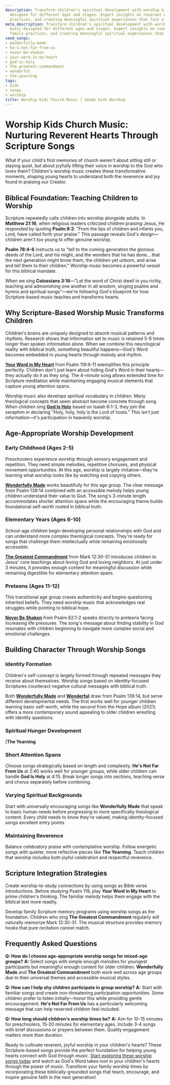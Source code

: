 ```yaml
---
description: Transform children's spiritual development with worship kids church music
  designed for different ages and stages. Expert insights on reverent worship, family
  practices, and creating meaningful spiritual experiences that last a lifetime.
meta_description: Transform children's spiritual development with worship kids church
  music designed for different ages and stages. Expert insights on reverent worship,
  family practices, and creating meaningful spiritual experiences that last a lifetime.
seed_songs:
- wonderfully-made
- he-s-not-far-from-us
- never-be-shaken
- your-word-in-my-heart
- god-is-holy
- the-greatest-commandment
- wonderful
- the-yearning
tags:
- kids
- songs
- worship
title: Worship Kids Church Music | Seeds Kids Worship
---
```

# Worship Kids Church Music: Nurturing Reverent Hearts Through Scripture Songs

What if your child's first memories of church weren't about sitting still or staying quiet, but about joyfully lifting their voice in worship to the God who loves them? Children's worship music creates these transformative moments, shaping young hearts to understand both the reverence and joy found in praising our Creator.

## Biblical Foundation: Teaching Children to Worship

Scripture repeatedly calls children into worship alongside adults. In **Matthew 21:16**, when religious leaders criticized children praising Jesus, He responded by quoting **Psalm 8:2**: "From the lips of children and infants you, Lord, have called forth your praise." This passage reveals God's design—children aren't too young to offer genuine worship.

**Psalm 78:4-6** instructs us to "tell to the coming generation the glorious deeds of the Lord, and his might, and the wonders that he has done... that the next generation might know them, the children yet unborn, and arise and tell them to their children." Worship music becomes a powerful vessel for this biblical mandate.

When we sing **Colossians 3:16**—"Let the word of Christ dwell in you richly, teaching and admonishing one another in all wisdom, singing psalms and hymns and spiritual songs"—we're following God's blueprint for how Scripture-based music teaches and transforms hearts.

## Why Scripture-Based Worship Music Transforms Children

Children's brains are uniquely designed to absorb musical patterns and rhythms. Research shows that information set to music is retained 5-6 times longer than spoken information alone. When we combine this neurological reality with biblical truth, something beautiful happens—God's Word becomes embedded in young hearts through melody and rhythm.

[**Your Word in My Heart**](https://seedskidsworship.com/product/your-word-in-my-heart-psalm-1199-11-2/) from Psalm 119:9-11 exemplifies this principle perfectly. Children don't just learn about hiding God's Word in their hearts—they actually do it as they sing. The 4-minute song allows extended time for Scripture meditation while maintaining engaging musical elements that capture young attention spans.

Worship music also develops spiritual vocabulary in children. Many theological concepts that seem abstract become concrete through song. When children sing [**God Is Holy**](https://seedskidsworship.com/product/god-is-holy-isaiah-611-3/) based on Isaiah 6:1-3, they join the seraphim in declaring "Holy, holy, holy is the Lord of hosts." This isn't just information—it's participation in heavenly worship.

## Age-Appropriate Worship Development

### Early Childhood (Ages 2-5)
Preschoolers experience worship through sensory engagement and repetition. They need simple melodies, repetitive choruses, and physical movement opportunities. At this age, worship is largely imitative—they're learning what worship looks like by watching and copying others.

[**Wonderfully Made**](https://seedskidsworship.com/product/wonderfully-made-psalm-13914-2/) works beautifully for this age group. The clear message from Psalm 139:14 combined with an accessible melody helps young children understand their value to God. The song's 3-minute length accommodates shorter attention spans while the encouraging theme builds foundational self-worth rooted in biblical truth.

### Elementary Years (Ages 6-10)
School-age children begin developing personal relationships with God and can understand more complex theological concepts. They're ready for songs that challenge them intellectually while remaining emotionally accessible.

[**The Greatest Commandment**](https://seedskidsworship.com/product/greatest-commandment-mark-1230-31-2/) from Mark 12:30-31 introduces children to Jesus' core teachings about loving God and loving neighbors. At just under 3 minutes, it provides enough content for meaningful discussion while remaining digestible for elementary attention spans.

### Preteens (Ages 11-12)
This transitional age group craves authenticity and begins questioning inherited beliefs. They need worship music that acknowledges real struggles while pointing to biblical hope.

[**Never Be Shaken**](https://seedskidsworship.com/product/never-be-shaken-psalm-621-2-2/) from Psalm 62:1-2 speaks directly to preteens facing increasing life pressures. The song's message about finding stability in God resonates with children beginning to navigate more complex social and emotional challenges.

## Building Character Through Worship Songs

### Identity Formation
Children's self-concept is largely formed through repeated messages they receive about themselves. Worship songs based on identity-focused Scriptures counteract negative cultural messages with biblical truth.

Both [**Wonderfully Made**](https://seedskidsworship.com/product/wonderfully-made-psalm-13914-2/) and [**Wonderful**](https://seedskidsworship.com/product/wonderful-psalm-13914/) draw from Psalm 139:14, but serve different developmental needs. The first works well for younger children learning basic self-worth, while the second from the Hope album (2021) offers a more contemporary sound appealing to older children wrestling with identity questions.

### Spiritual Hunger Development
[**The Yearning**

### Short Attention Spans
Choose songs strategically based on length and complexity. **He's Not Far From Us** at 2:40 works well for younger groups, while older children can handle **God Is Holy** at 4:15. Break longer songs into sections, teaching verse and chorus separately before combining.

### Varying Spiritual Backgrounds
Start with universally encouraging songs like **Wonderfully Made** that speak to basic human needs before progressing to more specifically theological content. Every child needs to know they're valued, making identity-focused songs excellent entry points.

### Maintaining Reverence
Balance celebratory praise with contemplative worship. Follow energetic songs with quieter, more reflective pieces like **The Yearning**. Teach children that worship includes both joyful celebration and respectful reverence.

## Scripture Integration Strategies

Create worship-to-study connections by using songs as Bible verse introductions. Before studying Psalm 119, play **Your Word in My Heart** to prime children's thinking. The familiar melody helps them engage with the biblical text more readily.

Develop family Scripture memory programs using worship songs as the foundation. Children who sing **The Greatest Commandment** regularly will naturally memorize Mark 12:30-31. The musical structure provides memory hooks that pure recitation cannot match.

## Frequently Asked Questions

**Q: How do I choose age-appropriate worship songs for mixed-age groups?**
**A:** Select songs with simple enough melodies for youngest participants but meaningful enough content for older children. **Wonderfully Made** and **The Greatest Commandment** both work well across age groups due to their universal themes and accessible musical styles.

**Q: How can I help shy children participate in group worship?**
**A:** Start with familiar songs and create non-threatening participation opportunities. Some children prefer to listen initially—honor this while providing gentle encouragement. **He's Not Far From Us** has a particularly welcoming message that can help reserved children feel included.

**Q: How long should children's worship times be?**
**A:** Aim for 10-15 minutes for preschoolers, 15-20 minutes for elementary ages. Include 3-4 songs with brief discussions or prayers between them. Quality engagement matters more than duration.

Ready to cultivate reverent, joyful worship in your children's hearts? These Scripture-based songs provide the perfect foundation for helping young hearts connect with God through music. [Start exploring these worship songs today](https://seedskidsworship.com/) and watch as God's Word takes root in your children's hearts through the power of music. Transform your family worship times by incorporating these biblically-grounded songs that teach, encourage, and inspire genuine faith in the next generation!

<script type="application/ld+json">
{
  "@context": "https://schema.org",
  "@type": "Article",
  "headline": "Worship Kids Church Music",
  "author": {
    "@type": "Organization",
    "name": "Seeds Kids Worship"
  },
  "publisher": {
    "@type": "Organization",
    "name": "Seeds Kids Worship",
    "logo": {
      "@type": "ImageObject",
      "url": "https://seedskidsworship.com/logo.png"
    }
  },
  "datePublished": "2025-09-08T13:48:09.110268",
  "dateModified": "2025-09-08T13:48:09.110291",
  "description": "Transform children's spiritual development with worship kids church music designed for different ages and stages. Expert insights on reverent worship, family pr",
  "mainEntityOfPage": {
    "@type": "WebPage",
    "@id": "https://seedskidsworship.com/activities/worship-kids-church-music/"
  }
}
</script>

<script type="application/ld+json">
{
  "@context": "https://schema.org",
  "@type": "Product",
  "name": "Wonderfully Made",
  "description": "A song affirming children that they are fearfully and wonderfully made",
  "url": "https://seedskidsworship.com/product/wonderfully-made-psalm-13914-2/",
  "brand": {
    "@type": "Brand",
    "name": "Seeds Kids Worship"
  },
  "category": "Children's Christian Music",
  "album": "The Power of Encouragement"
}
</script>

<script type="application/ld+json">
{
  "@context": "https://schema.org",
  "@type": "Product",
  "name": "He's Not Far From Us",
  "description": "A song about God's nearness and presence with us",
  "url": "https://seedskidsworship.com/product/hes-not-far-from-us-acts-1726-27-2/",
  "brand": {
    "@type": "Brand",
    "name": "Seeds Kids Worship"
  },
  "category": "Children's Christian Music",
  "album": "I AM with You"
}
</script>

<script type="application/ld+json">
